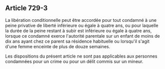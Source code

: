 Article 729-3
----
La libération conditionnelle peut être accordée pour tout condamné à une peine
privative de liberté inférieure ou égale à quatre ans, ou pour laquelle la durée
de la peine restant à subir est inférieure ou égale à quatre ans, lorsque ce
condamné exerce l'autorité parentale sur un enfant de moins de dix ans ayant
chez ce parent sa résidence habituelle ou lorsqu'il s'agit d'une femme enceinte
de plus de douze semaines.

Les dispositions du présent article ne sont pas applicables aux personnes
condamnées pour un crime ou pour un délit commis sur un mineur.
